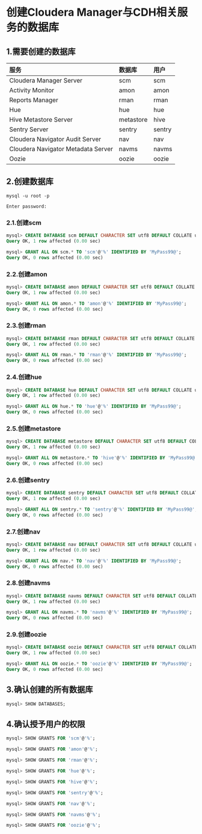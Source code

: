 创建Cloudera Manager与CDH相关服务的数据库
================================================================================
## 1.需要创建的数据库

| 服务 | 数据库 | 用户 |
| :------------- | :------------- | :------------- |
| Cloudera Manager Server | scm | scm |
| Activity Monitor | amon | amon |
| Reports Manager | rman | rman |
| Hue | hue | hue |
| Hive Metastore Server | metastore | hive |
| Sentry Server | sentry | sentry |
| Cloudera Navigator Audit Server | nav | nav |
| Cloudera Navigator Metadata Server | navms | navms |
| Oozie | oozie | oozie |

## 2.创建数据库
```shell
mysql -u root -p

Enter password:
```

### 2.1.创建scm
```sql
mysql> CREATE DATABASE scm DEFAULT CHARACTER SET utf8 DEFAULT COLLATE utf8_general_ci;
Query OK, 1 row affected (0.00 sec)

mysql> GRANT ALL ON scm.* TO 'scm'@'%' IDENTIFIED BY 'MyPass99@';
Query OK, 0 rows affected (0.00 sec)
```

### 2.2.创建amon
```sql
mysql> CREATE DATABASE amon DEFAULT CHARACTER SET utf8 DEFAULT COLLATE utf8_general_ci;
Query OK, 1 row affected (0.00 sec)

mysql> GRANT ALL ON amon.* TO 'amon'@'%' IDENTIFIED BY 'MyPass99@';
Query OK, 0 rows affected (0.00 sec)
```

### 2.3.创建rman
```sql
mysql> CREATE DATABASE rman DEFAULT CHARACTER SET utf8 DEFAULT COLLATE utf8_general_ci;
Query OK, 1 row affected (0.00 sec)

mysql> GRANT ALL ON rman.* TO 'rman'@'%' IDENTIFIED BY 'MyPass99@';
Query OK, 0 rows affected (0.00 sec)
```

### 2.4.创建hue
```sql
mysql> CREATE DATABASE hue DEFAULT CHARACTER SET utf8 DEFAULT COLLATE utf8_general_ci;
Query OK, 1 row affected (0.00 sec)

mysql> GRANT ALL ON hue.* TO 'hue'@'%' IDENTIFIED BY 'MyPass99@';
Query OK, 0 rows affected (0.00 sec)
```

### 2.5.创建metastore
```sql
mysql> CREATE DATABASE metastore DEFAULT CHARACTER SET utf8 DEFAULT COLLATE utf8_general_ci;
Query OK, 1 row affected (0.00 sec)

mysql> GRANT ALL ON metastore.* TO 'hive'@'%' IDENTIFIED BY 'MyPass99@';
Query OK, 0 rows affected (0.00 sec)
```

### 2.6.创建sentry
```sql
mysql> CREATE DATABASE sentry DEFAULT CHARACTER SET utf8 DEFAULT COLLATE utf8_general_ci;
Query OK, 1 row affected (0.00 sec)

mysql> GRANT ALL ON sentry.* TO 'sentry'@'%' IDENTIFIED BY 'MyPass99@';
Query OK, 0 rows affected (0.00 sec)
```

### 2.7.创建nav
```sql
mysql> CREATE DATABASE nav DEFAULT CHARACTER SET utf8 DEFAULT COLLATE utf8_general_ci;
Query OK, 1 row affected (0.00 sec)

mysql> GRANT ALL ON nav.* TO 'nav'@'%' IDENTIFIED BY 'MyPass99@';
Query OK, 0 rows affected (0.00 sec)
```

### 2.8.创建navms
```sql
mysql> CREATE DATABASE navms DEFAULT CHARACTER SET utf8 DEFAULT COLLATE utf8_general_ci;
Query OK, 1 row affected (0.00 sec)

mysql> GRANT ALL ON navms.* TO 'navms'@'%' IDENTIFIED BY 'MyPass99@';
Query OK, 0 rows affected (0.00 sec)
```

### 2.9.创建oozie
```sql
mysql> CREATE DATABASE oozie DEFAULT CHARACTER SET utf8 DEFAULT COLLATE utf8_general_ci;
Query OK, 1 row affected (0.00 sec)

mysql> GRANT ALL ON oozie.* TO 'oozie'@'%' IDENTIFIED BY 'MyPass99@';
Query OK, 0 rows affected (0.00 sec)
```

## 3.确认创建的所有数据库
```sql
mysql> SHOW DATABASES;
```

## 4.确认授予用户的权限
```sql
mysql> SHOW GRANTS FOR 'scm'@'%';

mysql> SHOW GRANTS FOR 'amon'@'%';

mysql> SHOW GRANTS FOR 'rman'@'%';

mysql> SHOW GRANTS FOR 'hue'@'%';

mysql> SHOW GRANTS FOR 'hive'@'%';

mysql> SHOW GRANTS FOR 'sentry'@'%';

mysql> SHOW GRANTS FOR 'nav'@'%';

mysql> SHOW GRANTS FOR 'navms'@'%';

mysql> SHOW GRANTS FOR 'oozie'@'%';
```
